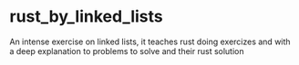 # rust_by_linked_lists
An intense exercise on linked lists, it teaches rust doing exercizes and with a deep explanation to problems to solve and their rust solution
